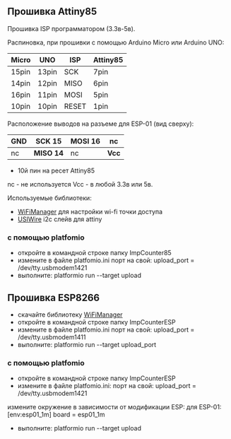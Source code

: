 ## Прошивка Attiny85

Прошивка ISP программатором (3.3в-5в).

Распиновка, при прошивки с помощью Arduino Micro или Arduino UNO:

| Micro | UNO | ISP | Attiny85 |   
| ---- | ---- | ---- | ---- |
| 15pin | 13pin | SCK | 7pin |
| 14pin | 12pin | MISO | 6pin |
| 16pin | 11pin | MOSI | 5pin |
| 10pin | 10pin | RESET | 1pin |

Расположение выводов на разъеме для ESP-01 (вид сверху):

| **GND** | **SCK 15** | **MOSI 16** | nc  | 
| ---- | ---- | ---- | ---- |
|  nc | **MISO 14** | nc  | **Vcc** |
+ 10й пин на ресет Attiny85

nc - не используется
Vcc - в любой 3.3в или 5в.

Используемые библиотеки:
* [WiFiManager](https://github.com/tzapu/WiFiManager) для настройки wi-fi точки доступа
* [USIWire](https://github.com/puuu/USIWire) i2c слейв для attiny


### c помощью platfomio
- откройте в командной строке папку ImpCounter85
- измените в файле platfomio.ini порт на свой:
upload_port = /dev/tty.usbmodem1421
- выполните:
platformio run --target upload

## Прошивка ESP8266
- скачайте библиотеку [WiFiManager](https://github.com/tzapu/WiFiManager)
- откройте в командной строке папку ImpCounterESP
- измените в файле platfomio.ini порт на свой:
upload_port = /dev/tty.usbmodem1411
- выполните:
platformio run --target upload_port

### c помощью platfomio
- откройте в командной строке папку ImpCounterESP
- измените в файле platfomio.ini:
порт на свой:
upload_port = /dev/tty.usbmodem1421

измените окружение в зависимости от модификации ESP:
для ESP-01:
[env:esp01_1m]
board = esp01_1m

- выполните:
platformio run --target upload
